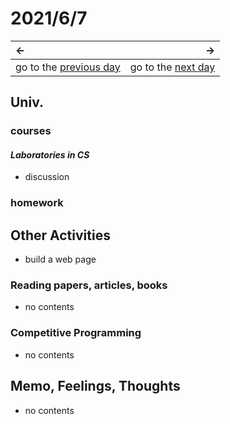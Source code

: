 # 2021/6/7
|←|→|
|:---|---:|
go to the [previous day](./6th.md) | go to the [next day](./8th.md)

## Univ.
### courses
#### *Laboratories in CS*
- discussion

### homework

## Other Activities
- build a web page

### Reading papers, articles, books
- no contents

### Competitive Programming
- no contents

## Memo, Feelings, Thoughts
- no contents
